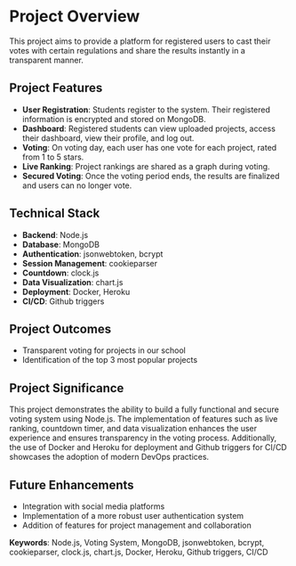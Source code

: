 # Project Overview

This project aims to provide a platform for registered users to cast their votes with certain regulations and share the results instantly in a transparent manner.

## Project Features

- **User Registration**: Students register to the system. Their registered information is encrypted and stored on MongoDB.
- **Dashboard**: Registered students can view uploaded projects, access their dashboard, view their profile, and log out.
- **Voting**: On voting day, each user has one vote for each project, rated from 1 to 5 stars.
- **Live Ranking**: Project rankings are shared as a graph during voting.
- **Secured Voting**: Once the voting period ends, the results are finalized and users can no longer vote.

## Technical Stack

- **Backend**: Node.js
- **Database**: MongoDB
- **Authentication**: jsonwebtoken, bcrypt
- **Session Management**: cookieparser
- **Countdown**: clock.js
- **Data Visualization**: chart.js
- **Deployment**: Docker, Heroku
- **CI/CD**: Github triggers

## Project Outcomes

- Transparent voting for projects in our school
- Identification of the top 3 most popular projects

## Project Significance

This project demonstrates the ability to build a fully functional and secure voting system using Node.js. The implementation of features such as live ranking, countdown timer, and data visualization enhances the user experience and ensures transparency in the voting process. Additionally, the use of Docker and Heroku for deployment and Github triggers for CI/CD showcases the adoption of modern DevOps practices.

## Future Enhancements

- Integration with social media platforms
- Implementation of a more robust user authentication system
- Addition of features for project management and collaboration

**Keywords**: Node.js, Voting System, MongoDB, jsonwebtoken, bcrypt, cookieparser, clock.js, chart.js, Docker, Heroku, Github triggers, CI/CD
